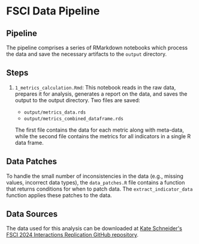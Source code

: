 # FSCI Data Pipeline

## Pipeline

The pipeline comprises a series of RMarkdown notebooks which process the data and save the necessary artifacts to the `output` directory. 

## Steps

1. `1_metrics_calculation.Rmd`: This notebook reads in the raw data, prepares it for analysis, generates a report on the data, and saves the output to the output directory. Two files are saved: 
    
    * `output/metrics_data.rds`
    * `output/metrics_combined_dataframe.rds`
    
    The first file contains the data for each metric along with meta-data, while the second file contains the metrics for all indicators in a single R data frame.


## Data Patches

To handle the small number of inconsistencies in the data (e.g., missing values, incorrect data types), the `data_patches.R` file contains a function that returns conditions for when to patch data. The `extract_indicator_data` function applies these patches to the data.

## Data Sources

The data used for this analysis can be downloaded at [Kate Schneider's FSCI 2024 Interactions Replication GitHub repository](https://github.com/KateSchneider-FoodPol/FSCI_2024Interactions_Replication/blob/main/Output%20data/FSCI_2024.csv.gz).

